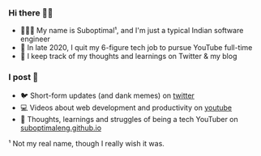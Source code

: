 ### Hi there 👋🏾
- 🤷🏾‍♂️ My name is Suboptimal¹, and I'm just a typical Indian software engineer
- 💫 In late 2020, I quit my 6-figure tech job to pursue YouTube full-time
- 🧠 I keep track of my thoughts and learnings on Twitter & my blog

### I post 📝
- 🐦 Short-form updates (and dank memes) on [twitter](https://twitter.com/SuboptimalEng)
- 💻 Videos about web development and productivity on [youtube](https://youtube.com/SuboptimalEng)
- 📖 Thoughts, learnings and struggles of being a tech YouTuber on [suboptimaleng.github.io](https://suboptimaleng.github.io)


¹ Not my real name, though I really wish it was.
